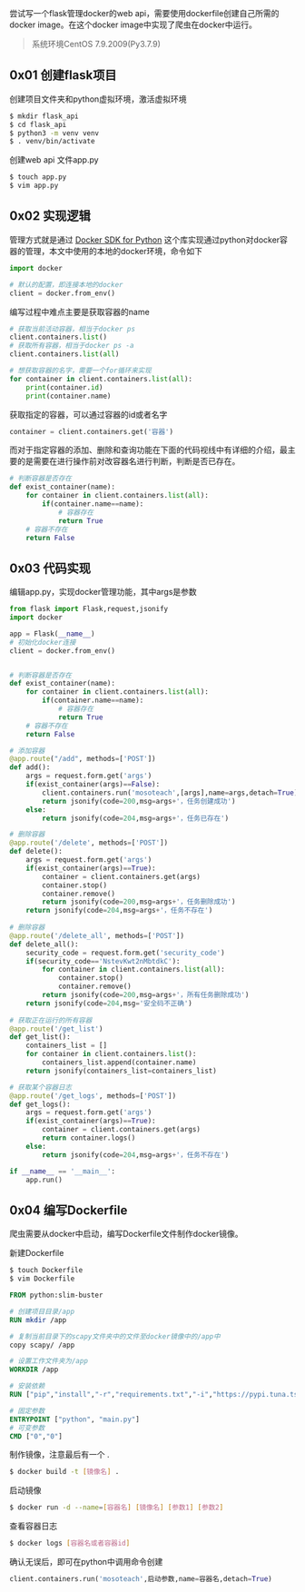 尝试写一个flask管理docker的web api，需要使用dockerfile创建自己所需的docker image。在这个docker image中实现了爬虫在docker中运行。

> 系统环境CentOS 7.9.2009(Py3.7.9)

## 0x01 创建flask项目

创建项目文件夹和python虚拟环境，激活虚拟环境

```bash
$ mkdir flask_api
$ cd flask_api
$ python3 -m venv venv
$ . venv/bin/activate
```

<!--more-->

创建web api 文件app.py

``` bash
$ touch app.py
$ vim app.py
```

## 0x02 实现逻辑

管理方式就是通过 [Docker SDK for Python](https://docker-py.readthedocs.io/en/stable/index.html#) 这个库实现通过python对docker容器的管理，本文中使用的本地的docker环境，命令如下

``` python
import docker

# 默认的配置，即连接本地的docker
client = docker.from_env()
```

编写过程中难点主要是获取容器的name

```python
# 获取当前活动容器，相当于docker ps
client.containers.list()
# 获取所有容器，相当于docker ps -a
client.containers.list(all)

# 想获取容器的名字，需要一个for循环来实现
for container in client.containers.list(all):
    print(container.id)
	print(container.name)
```

获取指定的容器，可以通过容器的id或者名字

``` python
container = client.containers.get('容器')
```

而对于指定容器的添加、删除和查询功能在下面的代码视线中有详细的介绍，最主要的是需要在进行操作前对改容器名进行判断，判断是否已存在。

``` python
# 判断容器是否存在
def exist_container(name):
    for container in client.containers.list(all):
        if(container.name==name):
            # 容器存在
            return True
    # 容器不存在
    return False
```

## 0x03 代码实现

编辑app.py，实现docker管理功能，其中args是参数

```python
from flask import Flask,request,jsonify
import docker

app = Flask(__name__)
# 初始化docker连接
client = docker.from_env()


# 判断容器是否存在
def exist_container(name):
    for container in client.containers.list(all):
        if(container.name==name):
            # 容器存在
            return True
    # 容器不存在
    return False

# 添加容器
@app.route("/add", methods=['POST'])
def add():
    args = request.form.get('args')
    if(exist_container(args)==False):
        client.containers.run('mosoteach',[args],name=args,detach=True)
        return jsonify(code=200,msg=args+'，任务创建成功')
    else:
        return jsonify(code=204,msg=args+'，任务已存在')

# 删除容器
@app.route('/delete', methods=['POST'])
def delete():
    args = request.form.get('args')
    if(exist_container(args)==True):
        container = client.containers.get(args)
        container.stop()
        container.remove()
        return jsonify(code=200,msg=args+'，任务删除成功')
    return jsonify(code=204,msg=args+'，任务不存在')
    
# 删除容器
@app.route('/delete_all', methods=['POST'])
def delete_all():
    security_code = request.form.get('security_code')
    if(security_code=='NstevKwt2nMbtdkC'):
        for container in client.containers.list(all):
            container.stop()
            container.remove()
        return jsonify(code=200,msg=args+'，所有任务删除成功')
    return jsonify(code=204,msg='安全码不正确')
    
# 获取正在运行的所有容器        
@app.route('/get_list')
def get_list():
    containers_list = []
    for container in client.containers.list():
        containers_list.append(container.name)
    return jsonify(containers_list=containers_list)

# 获取某个容器日志
@app.route('/get_logs', methods=['POST'])
def get_logs():
    args = request.form.get('args')
    if(exist_container(args)==True):
        container = client.containers.get(args)
        return container.logs()
    else:
        return jsonify(code=204,msg=args+'，任务不存在')

if __name__ == '__main__':
    app.run()
```



## 0x04 编写Dockerfile

爬虫需要从docker中启动，编写Dockerfile文件制作docker镜像。

新建Dockerfile

```bash
$ touch Dockerfile
$ vim Dockerfile
```



```dockerfile
FROM python:slim-buster

# 创建项目目录/app
RUN mkdir /app

# 复制当前目录下的scapy文件夹中的文件至docker镜像中的/app中
copy scapy/ /app

# 设置工作文件夹为/app
WORKDIR /app

# 安装依赖
RUN ["pip","install","-r","requirements.txt","-i","https://pypi.tuna.tsinghua.edu.cn/simple"]

# 固定参数
ENTRYPOINT ["python", "main.py"]
# 可变参数
CMD ["0","0"] 
```

制作镜像，注意最后有一个 .

``` bash
$ docker build -t [镜像名] .
```

启动镜像

``` bash
$ docker run -d --name=[容器名] [镜像名] [参数1] [参数2]
```

查看容器日志

``` bash
$ docker logs [容器名或者容器id]
```



确认无误后，即可在python中调用命令创建

``` python
client.containers.run('mosoteach',启动参数,name=容器名,detach=True)
```